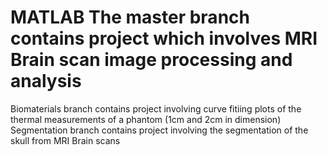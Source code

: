# MATLAB The master branch contains project which involves MRI Brain scan image processing and analysis
Biomaterials branch contains project involving curve fitiing plots of the thermal measurements of a phantom (1cm and 2cm in dimension)
Segmentation branch contains project involving the segmentation of the skull from MRI Brain scans 
